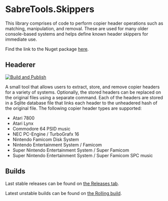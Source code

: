 # SabreTools.Skippers

This library comprises of code to perform copier header operations such as matching, manipulation, and removal. These are used for many older console-based systems and helps define known header skippers for immediate use.

Find the link to the Nuget package [here](https://www.nuget.org/packages/SabreTools.Skippers).

## Headerer

[![Build and Publish](https://github.com/SabreTools/SabreTools.Skippers/actions/workflows/build_and_publish.yml/badge.svg?branch=main)](https://github.com/SabreTools/SabreTools.Skippers/actions/workflows/build_and_publish.yml)

A small tool that allows users to extract, store, and remove copier headers for a variety of systems. Optionally, the stored headers can be replaced on the original files using a separate command. Each of the headers are stored in a Sqlite database file that links each header to the unheadered hash of the original file. The following copier header types are supported:

* Atari 7800
* Atari Lynx
* Commodore 64 PSID music
* NEC PC-Engine / TurboGrafx 16
* Nintendo Famicom Disk System
* Nintendo Entertainment System / Famicom
* Super Nintendo Entertainment System / Super Famicom
* Super Nintendo Entertainment System / Super Famicom SPC music

## Builds

Last stable releases can be found on [the Releases tab](https://github.com/SabreTools/SabreTools.Skippers/releases).

Latest unstable builds can be found on [the Rolling build](https://github.com/SabreTools/SabreTools.Skippers/releases/tag/rolling).
